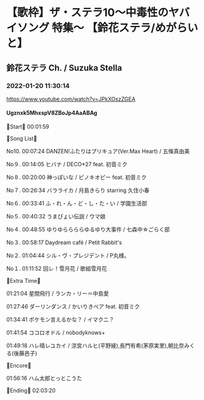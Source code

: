 # 【歌枠】ザ・ステラ10〜中毒性のヤバイソング 特集〜 【鈴花ステラ/めがらいと】

## 鈴花ステラ Ch. / Suzuka Stella

### 2022-01-20 11:30:14

https://www.youtube.com/watch?v=JPkXOszZGEA

#### Ugznxk5MhxspV8ZBoJp4AaABAg

🔔Start🔔 00:01:59



🔔Song List🔔

No10. 00:07:24 DANZEN!ふたりはプリキュア(Ver.Max Heart) / 五條真由美

No９. 00:14:05 ヒバナ / DECO*27 feat. 初音ミク

No８. 00:20:00 神っぽいな / ピノキオピー feat. 初音ミク

No７. 00:26:34 バラライカ / 月島きらり starring 久住小春

No６. 00:33:41 ふ・れ・ん・ど・し・た・い / 学園生活部

No５. 00:40:32 うまぴょい伝説 / ウマ娘

No４. 00:48:55 ゆりゆららららゆるゆり大事件 / 七森中☆ごらく部

No３. 00:58:17 Daydream café / Petit Rabbit's

No２. 01:04:44 シル・ヴ・プレジデント / P丸様。

No１. 01:11:52 回レ！雪月花 / 歌組雪月花



🔔Extra Time🔔

01:21:04 星間飛行 / ランカ・リー＝中島愛

01:27:46 ダーリンダンス / かいりきベア feat. 初音ミク

01:34:41 ポケモン言えるかな？ / イマクニ？

01:41:54 ココロオドル / nobodyknows+

01:49:18 ハレ晴レユカイ / 涼宮ハルヒ(平野綾),長門有希(茅原実里),朝比奈みくる(後藤邑子)



🔔Encore🔔

01:56:16 ハム太郎とっとこうた



🔔Ending🔔 02:03:20

